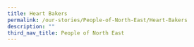 ```yaml
---
title: Heart Bakers
permalink: /our-stories/People-of-North-East/Heart-Bakers
description: ""
third_nav_title: People of North East
---
```

